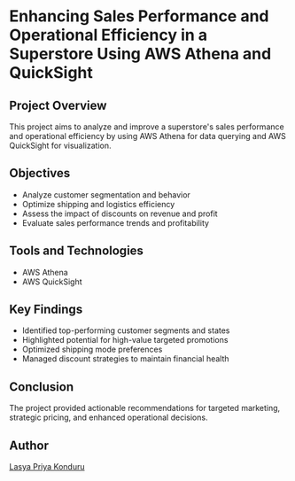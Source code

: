 # Enhancing Sales Performance and Operational Efficiency in a Superstore Using AWS Athena and QuickSight

## Project Overview
This project aims to analyze and improve a superstore's sales performance and operational efficiency by using AWS Athena for data querying and AWS QuickSight for visualization.

## Objectives
- Analyze customer segmentation and behavior
- Optimize shipping and logistics efficiency
- Assess the impact of discounts on revenue and profit
- Evaluate sales performance trends and profitability

## Tools and Technologies
- AWS Athena
- AWS QuickSight

## Key Findings
- Identified top-performing customer segments and states
- Highlighted potential for high-value targeted promotions
- Optimized shipping mode preferences
- Managed discount strategies to maintain financial health

## Conclusion
The project provided actionable recommendations for targeted marketing, strategic pricing, and enhanced operational decisions.

## Author
[Lasya Priya Konduru](https://www.linkedin.com/in/lasya-priya-k/)

